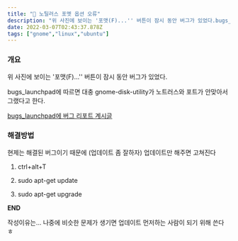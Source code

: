 ```yaml
---
title: "💽 노틸러스 포멧 옵션 오류"
description: "위 사진에 보이는 '포맷(F)...'' 버튼이 잠시 동안 버그가 있었다.bugs_launchpad에 따르면 대충 gnome-disk-utility가 노트러스와 포트가 안맞아서 그랬다고 한다.bugs_launchpad에 버그 리포트 계시글현제는 해결된 버그이기 때문에 ("
date: 2022-03-07T02:43:37.878Z
tags: ["gnome","linux","ubuntu"]
---
```


### 개요

위 사진에 보이는 '포맷(F)...'' 버튼이 잠시 동안 버그가 있었다.

bugs_launchpad에 따르면 대충 gnome-disk-utility가 노트러스와 포트가 안맞아서 그랬다고 한다.

[bugs_launchpad에 버그 리포트 계시글](https://bugs.launchpad.net/ubuntu/+source/gnome-disk-utility/+bug/1227440)

### 해결방법

현제는 해결된 버그이기 때문에 (업데이트 좀 잘하자) 업데이트만 해주면 고쳐진다

1. ctrl+alt+T

2. sudo apt-get update

3. sudo apt-get upgrade

**END**

작성이유는... 나중에 비슷한 문제가 생기면 업데이트 먼저하는 사람이 되기 위해 쓴다 ㅎ